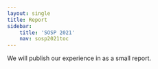 ```yaml
---
layout: single
title: Report
sidebar:
    title: 'SOSP 2021'
    nav: sosp2021toc
---
```


We will publish our experience in as a small report.
